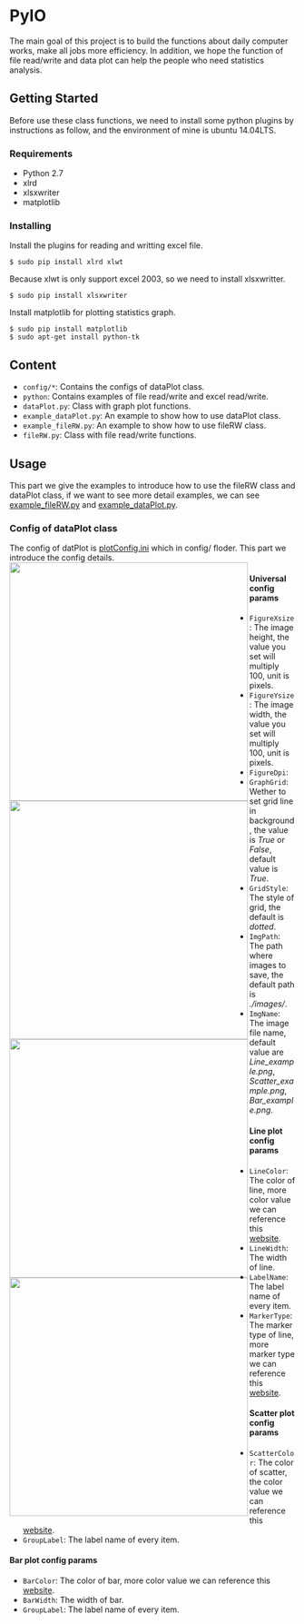 # PyIO
The main goal of this project is to build the functions about daily computer works, make all jobs more efficiency. In addition, we hope the function of file read/write and data plot can help the people who need statistics analysis.
## Getting Started
Before use these class functions, we need to install some python plugins by instructions as follow, and the environment of mine is ubuntu 14.04LTS.
### Requirements
- Python 2.7
- xlrd
- xlsxwriter
- matplotlib

### Installing
Install the plugins for reading and writting excel file.
```
$ sudo pip install xlrd xlwt
```
Because xlwt is only support excel 2003, so we need to install xlsxwritter.
```
$ sudo pip install xlsxwriter
```
Install matplotlib for plotting statistics graph.
```
$ sudo pip install matplotlib
$ sudo apt-get install python-tk
```
## Content
- `config/*`: Contains the configs of dataPlot class.
- `python`: Contains examples of file read/write and excel read/write.
- `dataPlot.py`: Class with graph plot functions.
- `example_dataPlot.py`: An example to show how to use dataPlot class.
- `example_fileRW.py`: An example to show how to use fileRW class.
- `fileRW.py`: Class with file read/write functions.

## Usage
This part we give the examples to introduce how to use the fileRW class and dataPlot class, if we want to see more detail examples, we can see [example_fileRW.py](https://github.com/CrowGuy/PyIO/blob/master/example_fileRW.py) and [example_dataPlot.py](https://github.com/CrowGuy/PyIO/blob/master/example_dataPlot.py).
### Config of dataPlot class
The config of datPlot is [plotConfig.ini](https://github.com/CrowGuy/PyIO/blob/master/config/plotConfig.ini) which in config/ floder. This part we introduce the config details.
<img align="left" width="420"  src="https://github.com/CrowGuy/PyIO/blob/master/images/Description_universal.png">
<img align="left" width="420"  src="https://github.com/CrowGuy/PyIO/blob/master/images/Description_line.png">
<img align="left" width="420"  src="https://github.com/CrowGuy/PyIO/blob/master/images/Description_scatter.png">
<img align="left" width="420"  src="https://github.com/CrowGuy/PyIO/blob/master/images/Description_bar.png">

#### Universal config params
- `FigureXsize`: The image height, the value you set will multiply 100, unit is pixels.
- `FigureYsize`: The image width, the value you set will multiply 100, unit is pixels.
- `FigureDpi`:
- `GraphGrid`: Wether to set grid line in background, the value is *True* or *False*, default value is *True*.
- `GridStyle`: The style of grid, the default is *dotted*. 
- `ImgPath`: The path where images to save, the default path is *./images/*.
- `ImgName`: The image file name, default value are *Line_example.png*, *Scatter_example.png*, *Bar_example.png*.

#### Line plot config params
- `LineColor`: The color of line, more color value we can reference this [website](https://matplotlib.org/api/_as_gen/matplotlib.axes.Axes.plot.html).
- `LineWidth`: The width of line.
- `LabelName`: The label name of every item.
- `MarkerType`: The marker type of line, more marker type we can reference this [website](https://matplotlib.org/api/_as_gen/matplotlib.axes.Axes.plot.html).   

#### Scatter plot config params
- `ScatterColor`: The color of scatter, the color value we can reference this [website](https://matplotlib.org/api/_as_gen/matplotlib.axes.Axes.plot.html).
- `GroupLabel`: The label name of every item.

#### Bar plot config params
- `BarColor`: The color of bar, more color value we can reference this [website](https://matplotlib.org/api/_as_gen/matplotlib.axes.Axes.plot.html).
- `BarWidth`: The width of bar.
- `GroupLabel`: The label name of every item.
